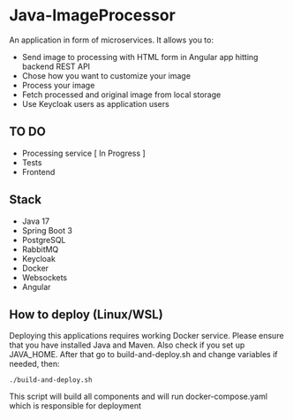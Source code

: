 # Java-ImageProcessor

An application in form of microservices. It allows you to:
- Send image to processing with HTML form in Angular app hitting backend REST API
- Chose how you want to customize your image
- Process your image
- Fetch processed and original image from local storage
- Use Keycloak users as application users

## TO DO
- Processing service [ In Progress ]
- Tests
- Frontend

## Stack
- Java 17
- Spring Boot 3
- PostgreSQL
- RabbitMQ
- Keycloak
- Docker
- Websockets
- Angular

## How to deploy (Linux/WSL)

Deploying this applications requires working Docker service.
Please ensure that you have installed Java and Maven. Also check if you set up JAVA_HOME.
After that go to build-and-deploy.sh and change variables if needed, then:
```
./build-and-deploy.sh
```

This script will build all components and will run docker-compose.yaml which is responsible for deployment
